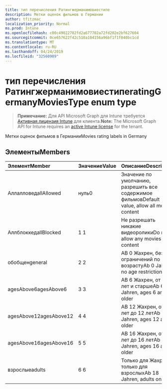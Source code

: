 ```yaml
---
title: тип перечисления Ратингжерманимовиестипе
description: Метки оценок фильмов в Германии
author: tfitzmac
localization_priority: Normal
ms.prod: Intune
ms.openlocfilehash: c00c49022782fd2a677702a72fd202e2bf627604
ms.sourcegitcommit: 0ce657622f42c510a104156a96bf1f1f040bc1cd
ms.translationtype: MT
ms.contentlocale: ru-RU
ms.lasthandoff: 04/24/2019
ms.locfileid: "32560909"
---
```

# <a name="ratinggermanymoviestype-enum-type"></a><span data-ttu-id="b2192-103">тип перечисления Ратингжерманимовиестипе</span><span class="sxs-lookup"><span data-stu-id="b2192-103">ratingGermanyMoviesType enum type</span></span>

> <span data-ttu-id="b2192-104">**Примечание:** Для API Microsoft Graph для Intune требуется [Активная лицензия Intune](https://go.microsoft.com/fwlink/?linkid=839381) для клиента.</span><span class="sxs-lookup"><span data-stu-id="b2192-104">**Note:** The Microsoft Graph API for Intune requires an [active Intune license](https://go.microsoft.com/fwlink/?linkid=839381) for the tenant.</span></span>

<span data-ttu-id="b2192-105">Метки оценок фильмов в Германии</span><span class="sxs-lookup"><span data-stu-id="b2192-105">Movies rating labels in Germany</span></span>

## <a name="members"></a><span data-ttu-id="b2192-106">Элементы</span><span class="sxs-lookup"><span data-stu-id="b2192-106">Members</span></span>
|<span data-ttu-id="b2192-107">Элемент</span><span class="sxs-lookup"><span data-stu-id="b2192-107">Member</span></span>|<span data-ttu-id="b2192-108">Значение</span><span class="sxs-lookup"><span data-stu-id="b2192-108">Value</span></span>|<span data-ttu-id="b2192-109">Описание</span><span class="sxs-lookup"><span data-stu-id="b2192-109">Description</span></span>|
|:---|:---|:---|
|<span data-ttu-id="b2192-110">Аллалловед</span><span class="sxs-lookup"><span data-stu-id="b2192-110">allAllowed</span></span>|<span data-ttu-id="b2192-111">нуль</span><span class="sxs-lookup"><span data-stu-id="b2192-111">0</span></span>|<span data-ttu-id="b2192-112">Значение по умолчанию, разрешить все содержимое фильмов</span><span class="sxs-lookup"><span data-stu-id="b2192-112">Default value, allow all movies content</span></span>|
|<span data-ttu-id="b2192-113">Аллблоккед</span><span class="sxs-lookup"><span data-stu-id="b2192-113">allBlocked</span></span>|<span data-ttu-id="b2192-114">1 </span><span class="sxs-lookup"><span data-stu-id="b2192-114">1</span></span>|<span data-ttu-id="b2192-115">Не разрешать никакие видеоролики</span><span class="sxs-lookup"><span data-stu-id="b2192-115">Do not allow any movies content</span></span>|
|<span data-ttu-id="b2192-116">обобщен</span><span class="sxs-lookup"><span data-stu-id="b2192-116">general</span></span>|<span data-ttu-id="b2192-117">2 </span><span class="sxs-lookup"><span data-stu-id="b2192-117">2</span></span>|<span data-ttu-id="b2192-118">AB 0 Жахрен, без ограничений по возрасту</span><span class="sxs-lookup"><span data-stu-id="b2192-118">Ab 0 Jahren, no age restrictions</span></span>|
|<span data-ttu-id="b2192-119">agesAbove6</span><span class="sxs-lookup"><span data-stu-id="b2192-119">agesAbove6</span></span>|<span data-ttu-id="b2192-120">3 </span><span class="sxs-lookup"><span data-stu-id="b2192-120">3</span></span>|<span data-ttu-id="b2192-121">AB 6 Жахрен, от 6 лет и старше</span><span class="sxs-lookup"><span data-stu-id="b2192-121">Ab 6 Jahren, ages 6 and older</span></span>|
|<span data-ttu-id="b2192-122">agesAbove12</span><span class="sxs-lookup"><span data-stu-id="b2192-122">agesAbove12</span></span>|<span data-ttu-id="b2192-123">4 </span><span class="sxs-lookup"><span data-stu-id="b2192-123">4</span></span>|<span data-ttu-id="b2192-124">AB 12 Жахрен, от 12 лет до 12 лет</span><span class="sxs-lookup"><span data-stu-id="b2192-124">Ab 12 Jahren, ages 12 and older</span></span>|
|<span data-ttu-id="b2192-125">agesAbove16</span><span class="sxs-lookup"><span data-stu-id="b2192-125">agesAbove16</span></span>|<span data-ttu-id="b2192-126">5 </span><span class="sxs-lookup"><span data-stu-id="b2192-126">5</span></span>|<span data-ttu-id="b2192-127">AB 16 Жахрен, от 16 лет до 16 лет</span><span class="sxs-lookup"><span data-stu-id="b2192-127">Ab 16 Jahren, ages 16 and older</span></span>|
|<span data-ttu-id="b2192-128">взрослые</span><span class="sxs-lookup"><span data-stu-id="b2192-128">adults</span></span>|<span data-ttu-id="b2192-129">6 </span><span class="sxs-lookup"><span data-stu-id="b2192-129">6</span></span>|<span data-ttu-id="b2192-130">Только для Жахрен, только для взрослых</span><span class="sxs-lookup"><span data-stu-id="b2192-130">Ab 18 Jahren, adults only</span></span>|



